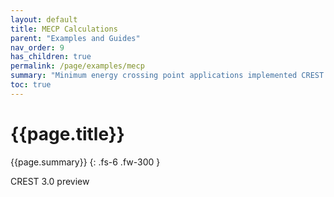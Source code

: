 ```yaml
---
layout: default
title: MECP Calculations
parent: "Examples and Guides"
nav_order: 9
has_children: true
permalink: /page/examples/mecp
summary: "Minimum energy crossing point applications implemented CREST."
toc: true
---
```


# {{page.title}}

{{page.summary}}
{: .fs-6 .fw-300 }

<div class="label label-green">CREST 3.0 preview</div>


